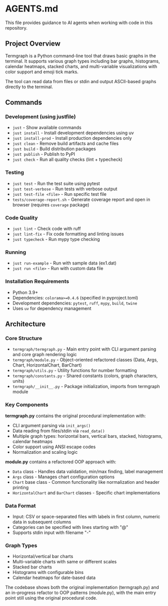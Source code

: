 # AGENTS.md

This file provides guidance to AI agents when working with code in this repository.

## Project Overview

Termgraph is a Python command-line tool that draws basic graphs in the terminal. It supports various graph types including bar graphs, histograms, calendar heatmaps, stacked charts, and multi-variable visualizations with color support and emoji tick marks.

The tool can read data from files or stdin and output ASCII-based graphs directly to the terminal.

## Commands

### Development (using justfile)
- `just` - Show available commands
- `just install` - Install development dependencies using uv
- `just install-prod` - Install production dependencies only
- `just clean` - Remove build artifacts and cache files
- `just build` - Build distribution packages
- `just publish` - Publish to PyPI
- `just check` - Run all quality checks (lint + typecheck)

### Testing
- `just test` - Run the test suite using pytest
- `just test-verbose` - Run tests with verbose output
- `just test-file <file>` - Run specific test file
- `tests/coverage-report.sh` - Generate coverage report and open in browser (requires `coverage` package)

### Code Quality
- `just lint` - Check code with ruff
- `just lint-fix` - Fix code formatting and linting issues
- `just typecheck` - Run mypy type checking

### Running
- `just run-example` - Run with sample data (ex1.dat)
- `just run <file>` - Run with custom data file

### Installation Requirements
- Python 3.9+
- Dependencies: `colorama>=0.4.6` (specified in pyproject.toml)
- Development dependencies: `pytest`, `ruff`, `mypy`, `build`, `twine`
- Uses `uv` for dependency management

## Architecture

### Core Structure
- `termgraph/termgraph.py` - Main entry point with CLI argument parsing and core graph rendering logic
- `termgraph/module.py` - Object-oriented refactored classes (Data, Args, Chart, HorizontalChart, BarChart)
- `termgraph/utils.py` - Utility functions for number formatting
- `termgraph/constants.py` - Shared constants (colors, graph characters, units)
- `termgraph/__init__.py` - Package initialization, imports from termgraph module

### Key Components

**termgraph.py** contains the original procedural implementation with:
- CLI argument parsing via `init_args()`
- Data reading from files/stdin via `read_data()`
- Multiple graph types: horizontal bars, vertical bars, stacked, histograms, calendar heatmaps
- Color support using ANSI escape codes
- Normalization and scaling logic

**module.py** contains a refactored OOP approach with:
- `Data` class - Handles data validation, min/max finding, label management
- `Args` class - Manages chart configuration options
- `Chart` base class - Common functionality like normalization and header printing
- `HorizontalChart` and `BarChart` classes - Specific chart implementations

### Data Format
- Input: CSV or space-separated files with labels in first column, numeric data in subsequent columns
- Categories can be specified with lines starting with "@"
- Supports stdin input with filename "-"

### Graph Types
- Horizontal/vertical bar charts
- Multi-variable charts with same or different scales
- Stacked bar charts
- Histograms with configurable bins
- Calendar heatmaps for date-based data

The codebase shows both the original implementation (termgraph.py) and an in-progress refactor to OOP patterns (module.py), with the main entry point still using the original procedural code.